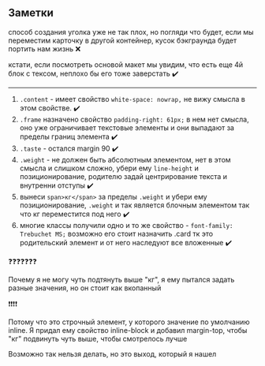 ## Заметки

способ создания уголка уже не так плох, но погляди что будет, если мы переместим карточку в другой контейнер, кусок бэкграунда будет портить нам жизнь :x:

кстати, если посмотреть основой макет мы увидим, что есть еще 4й блок с тексом, неплохо бы его тоже заверстать :heavy_check_mark:

------------------------------
1. `.content` - имеет свойство `white-space: nowrap,` не вижу смысла в этом свойстве.  :heavy_check_mark:
2. `.frame` назначено свойство `padding-right: 61px;` в нем нет смысла, оно уже ограничивает текстовые элементы и они выпадают за пределы границ элемента :heavy_check_mark:
3. `.taste` - остался margin 90 :heavy_check_mark:
4. `.weight` - не должен быть абсолютным элементом, нет в этом смысла и слишком сложно, убери ему `line-height` и позиционирование, родителю задай центрирование текста и внутренни отступы :heavy_check_mark:
5. вынеси `span>кг</span>` за пределы `.weight` и убери ему позиционирование, `.weight` и так является блочным элементом так что кг переместится под него :heavy_check_mark:
6. многие классы получили одно и то же свойство - `font-family: Trebuchet MS;` возможно его стоит назначить .card тк это родительский элемент и от него наследуют все вложенные  :heavy_check_mark:
 
 :question::question::question::question::question::question::question:
 
 Почему я не могу чуть подтянуть выше "кг", я ему пытался задать разные значения, но он стоит как вкопанный
 
 :heavy_exclamation_mark::heavy_exclamation_mark::heavy_exclamation_mark::heavy_exclamation_mark:
 
 Потому что это строчный элемент, у которого значение по умолчанию inline. Я придал ему свойство inline-block и добавил margin-top, чтобы "кг" подвинуть чуть выше, чтобы смотрелось лучше
 
 Возможно так нельзя делать, но это выход, который я нашел
